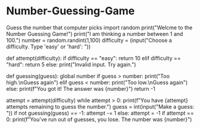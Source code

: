 # Number-Guessing-Game
Guess the number that computer picks
import random
print("Welcme to the Number Guessing Game!")
print("I am thinking a number between 1 and 100.")
number = random.randint(1,100)
difficulty = (input("Choose a difficulty. Type 'easy' or 'hard': "))

def attempt(difficulty):
  if difficulty == "easy":
    return 10
  elif difficulty == "hard":
    return 5
  else:
    print("Invalid input. Try again.")

def guessing(guess):
  global number
  if guess > number:
    print("Too high.\nGuess again")
  elif guess < number:
    print("Too low.\nGuess again")
  else:
    print(f"You got it! The answer was {number}")
    return -1
  

attempt = attempt(difficulty)
while attempt > 0:
  print(f"You have {attempt} attempts remaining to guess the number.")
  guess = int(input("Make a guess: "))
  if not guessing(guess) == -1:
    attempt -= 1
  else:
    attempt = -1
if attempt == 0:
  print(f"You've run out of guesses, you lose. The number was {number}")
